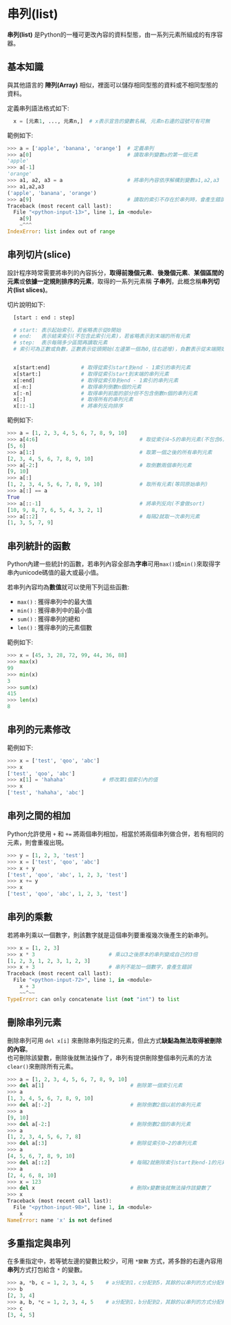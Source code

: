 # 串列(list)

**串列(list)** 是Python的一種可更改內容的資料型態，由一系列元素所組成的有序容器。

## 基本知識

與其他語言的 **陣列(Array)** 相似，裡面可以儲存相同型態的資料或不相同型態的資料。

定義串列語法格式如下:

```python
  x = [元素1, ..., 元素n,]  # x表示宣告的變數名稱, 元素n右邊的逗號可有可無
```

範例如下:

```python
>>> a = ['apple', 'banana', 'orange']  # 定義串列
>>> a[0]                               # 讀取串列變數a的第一個元素
'apple'
>>> a[-1]
'orange'
>>> a1, a2, a3 = a                     # 將串列內容依序解構到變數a1,a2,a3
>>> a1,a2,a3
('apple', 'banana', 'orange')
>>> a[9]                               # 讀取的索引不存在於串列時，會產生錯誤
Traceback (most recent call last):
  File "<python-input-13>", line 1, in <module>
    a[9]
    ~^^^
IndexError: list index out of range
```

## 串列切片(slice)

設計程序時常需要將串列的內容拆分，**取得前幾個元素**、**後幾個元素**、**某個區間的元素**或**依據一定規則排序的元素**，取得的一系列元素稱 **子串列**，此概念稱**串列切片(list slices)**。  

切片說明如下:

```python
  [start : end : step]

  # start: 表示起始索引，若省略表示從0開始
  # end:   表示結束索引(不包含此索引元素)，若省略表示到末端的所有元素
  # step:  表示每隔多少區間再讀取元素
  # 索引可為正數或負數，正數表示從頭開始(左邊第一個為0,往右遞增)，負數表示從末端開始(右邊第一個為-1，往左遞減)


  x[start:end]          # 取得從索引start到end - 1索引的串列元素
  x[start:]             # 取得從索引start到末端的串列元素
  x[:end]               # 取得從索引0到end - 1索引的串列元素
  x[-n:]                # 取得串列倒數n個的元素
  x[:-n]                # 取得串列前面的部分但不包含倒數n個的串列元素
  x[:]                  # 取得所有的串列元素
  x[::-1]               # 將串列反向排序
```

範例如下:

```python
>>> a = [1, 2, 3, 4, 5, 6, 7, 8, 9, 10]
>>> a[4:6]                                 # 取從索引4~5的串列元素(不包含6)
[5, 6]
>>> a[1:]                                  # 取第一個之後的所有串列元素
[2, 3, 4, 5, 6, 7, 8, 9, 10]
>>> a[-2:]                                 # 取倒數兩個串列元素
[9, 10]
>>> a[:]
[1, 2, 3, 4, 5, 6, 7, 8, 9, 10]            # 取所有元素(等同原始串列)
>>> a[:] == a
True
>>> a[::-1]                                # 將串列反向(不會做sort)
[10, 9, 8, 7, 6, 5, 4, 3, 2, 1]
>>> a[::2]                                 # 每隔2就取一次串列元素
[1, 3, 5, 7, 9]
```

## 串列統計的函數

Python內建一些統計的函數，若串列內容全部為**字串**可用`max()`或`min()`來取得字串內unicode碼值的最大或最小值。

若串列內容均為**數值**就可以使用下列這些函數:

- `max()` : 獲得串列中的最大值
- `min()` : 獲得串列中的最小值
- `sum()` : 獲得串列的總和
- `len()` : 獲得串列的元素個數

範例如下:

```python
>>> x = [45, 3, 28, 72, 99, 44, 36, 88]
>>> max(x)
99
>>> min(x)
3
>>> sum(x)
415
>>> len(x)
8
```

## 串列的元素修改

範例如下:

```python
>>> x = ['test', 'qoo', 'abc']
>>> x
['test', 'qoo', 'abc']
>>> x[1] = 'hahaha'            # 修改第1個索引內的值
>>> x
['test', 'hahaha', 'abc']
```

## 串列之間的相加

Python允許使用 `+` 和 `+=` 將兩個串列相加，相當於將兩個串列做合併，若有相同的元素，則會重複出現。

```python
>>> y = [1, 2, 3, 'test']
>>> x = ['test', 'qoo', 'abc']
>>> x + y
['test', 'qoo', 'abc', 1, 2, 3, 'test']
>>> x += y
>>> x
['test', 'qoo', 'abc', 1, 2, 3, 'test']
```

## 串列的乘數

若將串列乘以一個數字，則該數字就是這個串列要重複幾次後產生的新串列。

```python
>>> x = [1, 2, 3]
>>> x * 3                        # 乘以3之後原本的串列變成自己的3倍
[1, 2, 3, 1, 2, 3, 1, 2, 3]
>>> x + 3                        # 串列不能加一個數字，會產生錯誤
Traceback (most recent call last):
  File "<python-input-72>", line 1, in <module>
    x + 3
    ~~^~~
TypeError: can only concatenate list (not "int") to list
```

## 刪除串列元素

刪除串列可用 `del x[i]` 來刪除串列指定的元素，但此方式**缺點為無法取得被刪除的內容**。  
也可刪除該變數，刪除後就無法操作了，串列有提供刪除整個串列元素的方法`clear()`來刪除所有元素。

```python
>>> a = [1, 2, 3, 4, 5, 6, 7, 8, 9, 10]
>>> del a[1]                            # 刪除第一個索引元素
>>> a
[1, 3, 4, 5, 6, 7, 8, 9, 10]
>>> del a[:-2]                          # 刪除倒數2個以前的串列元素
>>> a
[9, 10]
>>> del a[-2:]                          # 刪除倒數2個的串列元素
>>> a
[1, 2, 3, 4, 5, 6, 7, 8]
>>> del a[:3]                           # 刪除從索引0~2的串列元素
>>> a
[4, 5, 6, 7, 8, 9, 10]
>>> del a[::2]                          # 每隔2就刪除索引start到end-1的元素
>>> a
[2, 4, 6, 8, 10]
>>> x = 123
>>> del x                               # 刪除x變數後就無法操作該變數了
>>> x
Traceback (most recent call last):
  File "<python-input-98>", line 1, in <module>
    x
NameError: name 'x' is not defined
```

## 多重指定與串列

在多重指定中，若等號左邊的變數比較少，可用 `*變數` 方式，將多餘的右邊內容用**串列**方式打包給含 `*` 的變數。

```python
>>> a, *b, c = 1, 2, 3, 4, 5    # a分配到1，c分配到5，其餘的以串列的方式分配給b
>>> b
[2, 3, 4]
>>> a, b, *c = 1, 2, 3, 4, 5    # a分配到1，b分配到2，其餘的以串列的方式分配給c
>>> c
[3, 4, 5]
```